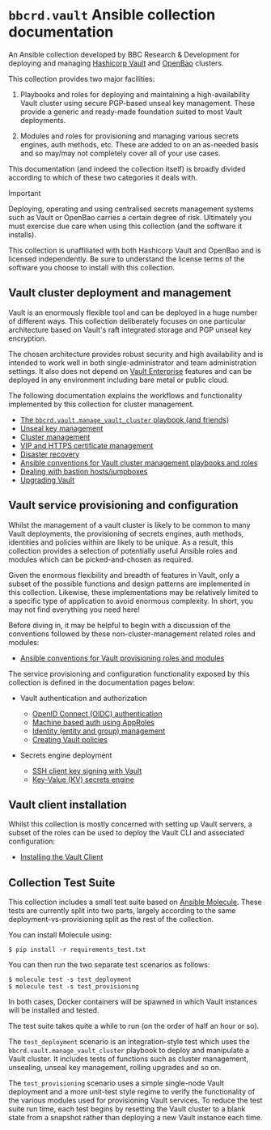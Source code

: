 `bbcrd.vault` Ansible collection documentation
==============================================

An Ansible collection developed by BBC Research & Development for deploying and
managing [Hashicorp Vault](https://www.vaultproject.io/) and
[OpenBao](https://openbao.org/) clusters.

This collection provides two major facilities:

1. Playbooks and roles for deploying and maintaining a high-availability Vault
   cluster using secure PGP-based unseal key management. These provide a
   generic and ready-made foundation suited to most Vault deployments.

2. Modules and roles for provisioning and managing various secrets engines,
   auth methods, etc. These are added to on an as-needed basis and so may/may
   not completely cover all of your use cases.

This documentation (and indeed the collection itself) is broadly divided
according to which of these two categories it deals with.

> [!IMPORTANT]
>
> Deploying, operating and using centralised secrets management systems such as
> Vault or OpenBao carries a certain degree of risk. Ultimately you must
> exercise due care when using this collection (and the software it installs).
>
> This collection is unaffiliated with both Hashicorp Vault and OpenBao and is
> licensed independently. Be sure to understand the license terms of the
> software you choose to install with this collection.


Vault cluster deployment and management
---------------------------------------

Vault is an enormously flexible tool and can be deployed in a huge number of
different ways. This collection deliberately focuses on one particular
architecture based on Vault's raft integrated storage and PGP unseal key
encryption.

The chosen architecture provides robust security and high availability and is
intended to work well in both single-administrator and team administration
settings.  It also does not depend on [Vault
Enterprise](https://developer.hashicorp.com/vault/docs/enterprise) features and
can be deployed in any environment including bare metal or public cloud.

The following documentation explains the workflows and functionality
implemented by this collection for cluster management.

* [The `bbcrd.vault.manage_vault_cluster` playbook (and friends)](./manage_vault_cluster_playbook.md)
* [Unseal key management](./unseal_key_management.md)
* [Cluster management](./cluster_management.md)
* [VIP and HTTPS certificate management](./vip_and_https_certificate_management.md)
* [Disaster recovery](./disaster_recovery.md)
* [Ansible conventions for Vault cluster management playbooks and
  roles](./ansible_cluster_management_conventions.md)
* [Dealing with bastion hosts/jumpboxes](./bastion_hosts.md)
* [Upgrading Vault](./upgrades.md)


Vault service provisioning and configuration
--------------------------------------------

Whilst the management of a vault cluster is likely to be common to many Vault
deployments, the provisioning of secrets engines, auth methods, identities and
policies within are likely to be unique. As a result, this collection provides a
selection of potentially useful Ansible roles and modules which can be
picked-and-chosen as required.

Given the enormous flexibility and breadth of features in Vault, only a subset
of the possible functions and design patterns are implemented in this
collection.  Likewise, these implementations may be relatively limited to a
specific type of application to avoid enormous complexity. In short, you may
not find everything you need here!

Before diving in, it may be helpful to begin with a discussion of the
conventions followed by these non-cluster-management related roles and modules:

* [Ansible conventions for Vault provisioning roles and
  modules](./ansible_provisioning_conventions.md)

The service provisioning and configuration functionality exposed by this
collection is defined in the documentation pages below:

* Vault authentication and authorization
  * [OpenID Connect (OIDC) authentication](./oidc_auth.md)
  * [Machine based auth using AppRoles](./machine_approle_auth.md)
  * [Identity (entity and group) management](./identity_modules.md)
  * [Creating Vault policies](./creating_policies.md)

* Secrets engine deployment
  * [SSH client key signing with Vault](./ssh_client_key_signing.md)
  * [Key-Value (KV) secrets engine](./kv.md)


Vault client installation
-------------------------

Whilst this collection is mostly concerned with setting up Vault servers, a
subset of the roles can be used to deploy the Vault CLI and associated
configuration:

* [Installing the Vault Client](./vault_client.md)



Collection Test Suite
---------------------

This collection includes a small test suite based on [Ansible
Molecule](https://ansible.readthedocs.io/projects/molecule/). These tests are
currently split into two parts, largely according to the same
deployment-vs-provisioning split as the rest of the collection.

You can install Molecule using:

    $ pip install -r requirements_test.txt

You can then run the two separate test scenarios as follows:

    $ molecule test -s test_deployment
    $ molecule test -s test_provisioning

In both cases, Docker containers will be spawned in which Vault instances will
be installed and tested.

The test suite takes quite a while to run (on the order of half an hour or so).

The `test_deployment` scenario is an integration-style test which uses the
`bbcrd.vault.manage_vault_cluster` playbook to deploy and manipulate a Vault
cluster. It includes tests of functions such as cluster management, unsealing,
unseal key management, rolling upgrades and so on.

The `test_provisioning` scenario uses a simple single-node Vault deployment and
a more unit-test style regime to verify the functionality of the various
modules used for provisioning Vault services. To reduce the test suite run
time, each test begins by resetting the Vault cluster to a blank state from a
snapshot rather than deploying a new Vault instance each time.
